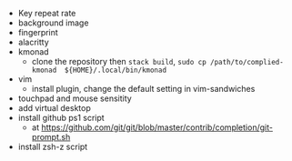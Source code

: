 - Key repeat rate
- background image
- fingerprint
- alacritty
- kmonad
    - clone the repository then `stack build`, `sudo cp /path/to/complied-kmonad 
      ${HOME}/.local/bin/kmonad`
- vim
    - install plugin, change the default setting in vim-sandwiches
- touchpad and mouse sensitity
- add virtual desktop
- install github ps1 script
    - at https://github.com/git/git/blob/master/contrib/completion/git-prompt.sh
- install zsh-z script

